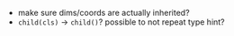 - make sure dims/coords are actually inherited?
- `child(cls)` -> `child()`? possible to not repeat type hint?